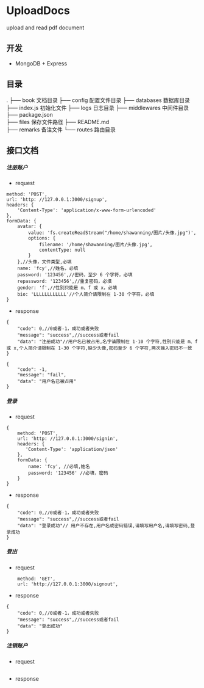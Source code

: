 # UploadDocs
upload and read pdf document

## 开发
- MongoDB + Express

## 目录
.
├── book            文档目录
├── config          配置文件目录
├── databases       数据库目录
├── index.js        初始化文件
├── logs            日志目录
├── middlewares     中间件目录
├── package.json    
├── files           保存文件路径
├── README.md       
├── remarks         备注文件
└── routes          路由目录


## 接口文档

##### 注册账户

- request
```
method: 'POST',
url: 'http: //127.0.0.1:3000/signup',
headers: {
    'Content-Type': 'application/x-www-form-urlencoded'
},
formData: { 
    avatar: { 
        value: 'fs.createReadStream("/home/shawanning/图片/头像.jpg")',
        options: { 
            filename: '/home/shawanning/图片/头像.jpg',
            contentType: null
        }
    },//头像，文件类型,必填
    name: 'fcy',//姓名，必填
    password: '123456',//密码，至少 6 个字符，必填
    repassword: '123456',//重复密码，必填
    gender: 'f',//性别只能是 m、f 或 x，必填
    bio: 'LLLLLLLLLLLL'//个人简介请限制在 1-30 个字符，必填
}
```

- response
```
{
    "code": 0,//0或者-1，成功或者失败
    "message": "success",//success或者fail
    "data": "注册成功"//用户名已被占用,名字请限制在 1-10 个字符,性别只能是 m、f 或 x,个人简介请限制在 1-30 个字符,缺少头像,密码至少 6 个字符,两次输入密码不一致
}

{
    "code": -1,
    "message": "fail",
    "data": "用户名已被占用"
}
``` 

##### 登录

- request
```
{ 
    method: 'POST',
    url: 'http: //127.0.0.1:3000/signin',
    headers: {
       'Content-Type': 'application/json'
    },
    formData: { 
        name: 'fcy', //必填,姓名
        password: '123456' //必填，密码
    }
}
```

- response
```
{
    "code": 0,//0或者-1，成功或者失败
    "message": "success",//success或者fail
    "data": "登录成功"// 用户不存在,用户名或密码错误,请填写用户名,请填写密码,登录成功
}
``` 

##### 登出

- request
```
    method: 'GET',
    url: 'http://127.0.0.1:3000/signout',
```

- response
```
{
    "code": 0,//0或者-1，成功或者失败
    "message": "success",//success或者fail
    "data": "登出成功"
}
```

##### 注销账户
- request
```
```

- response
```
``` 